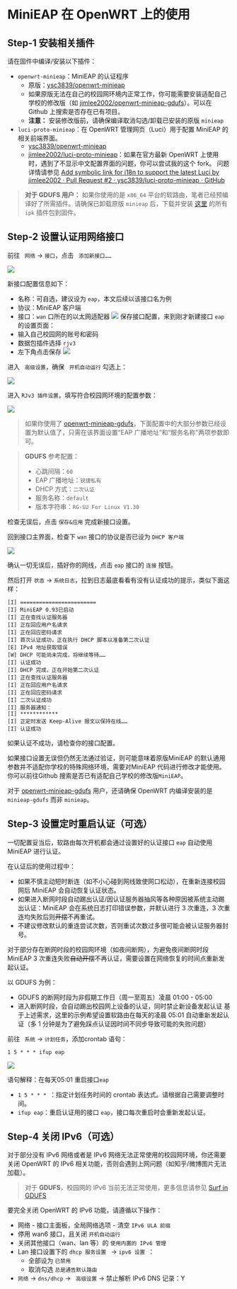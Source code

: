# MiniEAP 在 OpenWRT 上的使用

## Step-1 安装相关插件

请在固件中编译/安装以下插件：

- `openwrt-minieap`：MiniEAP 的认证程序
	- 原版：[ysc3839/openwrt-minieap](https://github.com/ysc3839/openwrt-minieap)
	- 如果原版无法在自己的校园网环境内正常工作，你可能需要安装适配自己学校的修改版（如 [jimlee2002/openwrt-minieap-gdufs](https://github.com/jimlee2002/openwrt-minieap-gdufs)）。可以在 Github 上搜索是否存在已有项目。
	- **注意：** 安装修改版前，请确保编译取消勾选/卸载已安装的原版 `minieap`
- `luci-proto-minieap`：在 OpenWRT 管理网页（Luci）用于配置 MiniEAP 的相关前端界面。
	- [ysc3839/openwrt-minieap](https://github.com/ysc3839/luci-proto-minieap)
	- [jimlee2002/luci-proto-minieap](https://github.com/jimlee2002/luci-proto-minieap)：如果在官方最新 OpenWRT 上使用时，遇到了不显示中文配置界面的问题，你可以尝试我的这个 fork。
	  问题详情请参见 [Add symbolic link for i18n to support the latest Luci by jimlee2002 · Pull Request #2 · ysc3839/luci-proto-minieap · GitHub](https://github.com/ysc3839/luci-proto-minieap/pull/2)

> **对于 GDUFS 用户：**
> 如果你使用的是 `x86_64` 平台的软路由，笔者已经预编译好了所需插件。请确保已卸载原版 `minieap` 后，下载并安装 [这里](https://github.com/jimlee2002/openwrt-minieap-gdufs/releases/tag/v0.93-5_gdufs) 的所有 `ipk` 插件包到固件。

## Step-2 设置认证用网络接口

前往 ` 网络` -> ` 接口 `，点击 ` 添加新接口……`

![](assets/image-20220822014936273.png)

新接口配置信息如下：

- 名称：可自选，建议设为 `eap`，本文后续以该接口名为例
- 协议：MiniEAP 客户端
- 接口：`wan` 口所在的以太网适配器
![](assets/image-20220822015057152.png)
保存接口配置，来到刚才新建接口 `eap` 的设置页面：
- 输入自己校园网的账号和密码
- 数据包插件选择 `rjv3`
- 左下角点击保存
![](assets/image-20220822015618989.png)

进入 ` 高级设置`，确保 ` 开机自动运行` 勾选上：

![](assets/image-20220822015749877.png)

进入 `RJv3 插件设置`，填写符合校园网环境的配置参数：

![](assets/image-20220822020219947.png)

>如果你使用了 [openwrt-minieap-gdufs](https://github.com/jimlee2002/openwrt-minieap-gdufs)，下面配置中的大部分参数已经设置为默认值了，只需在该界面设置“EAP 广播地址”和“服务名称”两项参数即可。

> **GDUFS** 参考配置：
> - 心跳间隔：`60`
> - EAP 广播地址：` 锐捷私有 `
> - DHCP 方式：` 二次认证 `
> - 服务名称：`default`
> - 版本字符串：`RG-SU For Linux V1.30`

检查无误后，点击 ` 保存&应用 ` 完成新接口设置。

回到接口主界面，检查下 `wan` 接口的协议是否已设为 `DHCP 客户端`

![](assets/image-20220822024206127.png)

确认一切无误后，插好你的网线，点击 `eap` 接口的 `连接` 按钮。

然后打开 `状态` -> ` 系统日志 `，拉到日志最底看看有没有认证成功的提示，类似下面这样：

```
[I] ========================
[I] MiniEAP 0.93已启动
[I] 正在查找认证服务器
[I] 正在回应用户名请求
[I] 正在回应密码请求
[I] 首次认证成功，正在执行 DHCP 脚本以准备第二次认证
[E] IPv4 地址获取错误
[W] DHCP 可能尚未完成，将继续等待……
[I] 认证成功
[I] DHCP 完成，正在开始第二次认证
[I] 正在查找认证服务器
[I] 正在回应用户名请求
[I] 正在回应密码请求
[I] 二次认证成功
[I] 服务器通知：
[I] ************
[I] 正定时发送 Keep-Alive 报文以保持在线……
[I] 认证成功
```

如果认证不成功，请检查你的接口配置。

如果接口设置无误但仍然无法通过验证，则可能意味着原版MiniEAP 的默认通用参数并不适配你学校的特殊网络环境，需要对MiniEAP 代码进行修改才能使用。你可以前往Github 搜索是否已有适配自己学校的修改版`MiniEAP`。

对于 [openwrt-minieap-gdufs](https://github.com/jimlee2002/openwrt-minieap-gdufs) 用户，还请确保 OpenWRT 内编译安装的是 `minieap-gdufs` 而非 `minieap`。

## Step-3 设置定时重启认证（可选）

一切配置妥当后，软路由每次开机都会通过设置好的认证接口 `eap` 自动使用 MiniEAP 进行认证。

在认证后的使用过程中：

- 如果不慎主动短时断连（如不小心碰到网线致使网口松动），在重新连接校园网后 MiniEAP 会自动恢复认证状态。
- 如果进入断网时段自动踢出认证/因认证服务器抽风等各种原因被系统主动踢出认证：MiniEAP 会在系统日志打印错误参数，并默认进行 3 次重连，3 次重连均失败后则~~开摆~~不再重试。
- 不建议修改默认的重连尝试次数，否则重试次数过多很可能会被认证服务器封号。

对于部分存在断网时段的校园网环境（如夜间断网），为避免夜间断网时段 MiniEAP 3 次重连失败~~自动开摆~~不再认证，需要设置在网络恢复的时间点重新发起认证。

以 GDUFS 为例：

- GDUFS 的断网时段为非假期工作日（周一至周五）凌晨 01:00 - 05:00
- 进入断网时段，会自动踢出校园网上设备的认证，同时禁止新设备发起认证
基于上述需求，这里的示例希望设置软路由在每天的凌晨 05:01 自动重新发起认证（多 1 分钟是为了避免踩点认证因时间不同步导致可能的失败问题）

前往 ` 系统` -> ` 计划任务 `，添加crontab 语句：

```
1 5 * * * ifup eap
```

![](assets/image-20220822023300142.png)

语句解释：在每天05:01 重启接口`eap`

- `1 5 * * * `：指定计划任务时间的 crontab 表达式。请根据自己需要调整时间。
- `ifup eap`：重启认证用的接口 `eap`，接口每次重启时会重新发起认证。

## Step-4 关闭 IPv6（可选）

对于部分没有 IPv6 网络或者是 IPv6 网络无法正常使用的校园网环境，你还需要关闭 OpenWRT 的 IPv6 相关功能，否则会遇到上网问题（如知乎/微博图片无法加载）。

> 对于 **GDUFS**，校园网的 IPv6 当前无法正常使用，更多信息请参见 [Surf in GDUFS](https://github.com/jimlee2002/openwrt-minieap-gdufs/blob/master/docs/surf-in-gdufs.md#关于-IPv6)

要完全关闭 OpenWRT 的 IPv6 功能，请遵循以下操作：

- 网络 - 接口主面板，全局网络选项 - 清空 `IPv6 ULA 前缀 `
- 停用 wan6 接口，且关闭 ` 开机自动运行 `
- 关闭其他接口（wan、lan 等）的 ` 使用内置的 IPv6 管理 `
- Lan 接口设置下的 `dhcp 服务设置 ` -> `ipv6 设置 `：
	- 全部设为 ` 已禁用 `
	- 取消勾选 ` 总是通告默认路由 `
- ` 网络 ` -> `dns/dhcp` -> ` 高级设置` -> 禁止解析 IPv6 DNS 记录：Y
